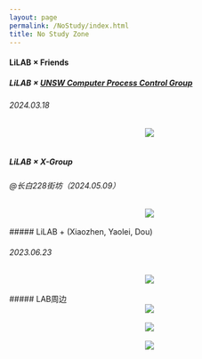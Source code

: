 ```yaml
---
layout: page
permalink: /NoStudy/index.html
title: No Study Zone
---
```


#### LiLAB × Friends

##### LiLAB × [UNSW Computer Process Control Group](https://www.unsw.edu.au/research/computer-process-control-group)

###### 2024.03.18

<div align="center">
<img src="https://usst-lilab.github.io/images/NoStudy/5.jpg">
</div><br>



##### LiLAB × X-Group

###### @长白228街坊（2024.05.09）

<div align="center">
<img src="https://usst-lilab.github.io/images/NoStudy/228.jpg">
</div><br>
##### LiLAB + (Xiaozhen, Yaolei, Dou)

###### 2023.06.23


<div align="center">
<img src="https://usst-lilab.github.io/images/NoStudy/3.jpg">
</div><br>
##### LAB周边

<div align="center">
<img src="https://usst-lilab.github.io/images/NoStudy/4.jpg">
</div><br>
<div align="center">
<img src="https://usst-lilab.github.io/images/NoStudy/bag1.jpg">
</div><br>

<div align="center">
<img src="https://usst-lilab.github.io/images/NoStudy/bag.png">
</div><br>


<html>
<head>
    <style>
        .slider-container {
            width: 100%;
            overflow: hidden;
        }

        .slider {
            display: flex;
            width: 100%;
        }
    
        .slider img {
            width: 100%;
            height: auto;
        }
    </style>
</head>
<body>
    <div class="slider-container">
        <div class="slider">
            <img src="https://usst-lilab.github.io/images/NoStudy/bag1.jpg" alt="Image 1">
            <img src="https://usst-lilab.github.io/images/NoStudy/bag2.jpg" alt="Image 2">
            <img src="https://usst-lilab.github.io/images/NoStudy/bag3.jpg" alt="Image 3">
        </div>
    </div>

    <script>
        var sliderContainer = document.querySelector('.slider-container');
        var slider = document.querySelector('.slider');
        var isDragging = false;
        var startPosition = 0;
        var currentTranslate = 0;
        var prevTranslate = 0;
    
        slider.addEventListener('mousedown', startDragging);
        slider.addEventListener('mousemove', drag);
        slider.addEventListener('mouseup', stopDragging);
        slider.addEventListener('mouseleave', stopDragging);
        slider.addEventListener('touchstart', startDragging);
        slider.addEventListener('touchmove', drag);
        slider.addEventListener('touchend', stopDragging);
        slider.addEventListener('touchcancel', stopDragging);
    
        function startDragging(event) {
            if (event.type === 'touchstart') {
                startPosition = event.touches[0].clientX;
            } else {
                startPosition = event.clientX;
                event.preventDefault();
            }
    
            isDragging = true;
        }
    
        function drag(event) {
            if (isDragging) {
                var currentPosition = event.type === 'touchmove' ? event.touches[0].clientX : event.clientX;
                currentTranslate = prevTranslate + currentPosition - startPosition;
            }
        }
    
        function stopDragging() {
            isDragging = false;
            prevTranslate = currentTranslate;
        }
    
        function updateSliderPosition() {
            slider.style.transform = 'translateX(' + currentTranslate + 'px)';
        }
    
        function resizeSlider() {
            var slideWidth = sliderContainer.offsetWidth;
            var totalTranslate = (slider.children.length - 1) * slideWidth;
            currentTranslate = Math.max(-totalTranslate, Math.min(0, currentTranslate));
    
            slider.style.width = slideWidth * slider.children.length + 'px';
            updateSliderPosition();
        }
    
        window.addEventListener('resize', resizeSlider);
        resizeSlider();
    </script>
</body>
</html>
